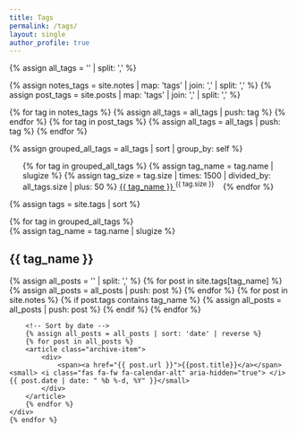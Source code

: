 ```yaml
---
title: Tags
permalink: /tags/
layout: single
author_profile: true
---
```


<!-- Create empty arrays -->
{% assign all_tags = '' | split: ',' %}

<!-- Map and flatten -->
{% assign notes_tags =  site.notes | map: 'tags' | join: ',' | split: ',' %}
{% assign post_tags =  site.posts  | map: 'tags' | join: ',' | split: ',' %}

<!-- Push to tags -->
{% for tag in notes_tags %}
    {% assign all_tags = all_tags | push: tag %}
{% endfor %}
{% for tag in post_tags %}
    {% assign all_tags = all_tags | push: tag %}
{% endfor %}

<!-- Grouping -->
{% assign grouped_all_tags = all_tags | sort | group_by: self %}

<ul class="tag-cloud">
    {% for tag in grouped_all_tags %}
    {% assign tag_name = tag.name | slugize %}
    {% assign tag_size = tag.size | times: 1500 | divided_by: all_tags.size | plus: 50 %}
    <a href="#{{ tag_name }}"
       style="font-size: {{ tag_size }}%">
        {{ tag_name }}
    </a> <sup>{{ tag.size }}</sup> &nbsp;&nbsp;
    {% endfor %}
</ul>

{% assign tags = site.tags | sort %}

<div id="archives">
    {% for tag in grouped_all_tags %}
    <div class="archive-group">
        {% assign tag_name = tag.name | slugize %}
        <h2 id="#{{ tag_name }}">{{ tag_name }}</h2>
        <a name="{{ tag_name }}"></a>
        <!-- Merge posts -->
        {% assign all_posts = '' | split: ',' %}
        <!-- Posts -->
        {% for post in site.tags[tag_name] %}
            {% assign all_posts = all_posts | push: post %}
        {% endfor %}
        <!-- Notes -->
        {% for post in site.notes %}
            {% if post.tags contains tag_name %}
                {% assign all_posts = all_posts | push: post %}
            {% endif %}
        {% endfor %}

        <!-- Sort by date -->
        {% assign all_posts = all_posts | sort: 'date' | reverse %}
        {% for post in all_posts %}
        <article class="archive-item">
            <div>
                <span><a href="{{ post.url }}">{{post.title}}</a></span><small> <i class="fas fa-fw fa-calendar-alt" aria-hidden="true"> </i>{{ post.date | date: " %b %-d, %Y" }}</small>
            </div>
        </article>
        {% endfor %}
    </div>
    {% endfor %}
</div>
